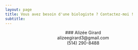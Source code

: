 ```yaml
---
layout: page
title: Vous avez besoin d'une biologiste ? Contactez-moi !
subtitle:
---
```

  
<div align="center">### Alizée Girard  <div align="center">alizeegirard3@gmail.com  
<div align="center">(514) 290-8488
